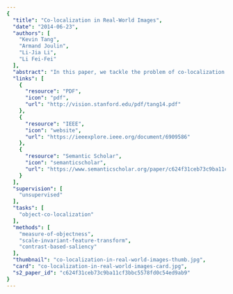 ```yaml
---
{
  "title": "Co-localization in Real-World Images",
  "date": "2014-06-23",
  "authors": [
    "Kevin Tang",
    "Armand Joulin",
    "Li-Jia Li",
    "Li Fei-Fei"
  ],
  "abstract": "In this paper, we tackle the problem of co-localization in real-world images. Co-localization is the problem of simultaneously localizing (with bounding boxes) objects of the same class across a set of distinct images. Although similar problems such as co-segmentation and weakly supervised localization have been previously studied, we focus on being able to perform co-localization in real-world settings, which are typically characterized by large amounts of intra-class variation, inter-class diversity, and annotation noise. To address these issues, we present a joint image-box formulation for solving the co-localization problem, and show how it can be relaxed to a convex quadratic program which can be efficiently solved. We perform an extensive evaluation of our method compared to previous state-of-the-art approaches on the challenging PASCAL VOC 2007 and Object Discovery datasets. In addition, we also present a large-scale study of co-localization on ImageNet, involving ground-truth annotations for 3, 624 classes and approximately 1 million images.",
  "links": [
    {
      "resource": "PDF",
      "icon": "pdf",
      "url": "http://vision.stanford.edu/pdf/tang14.pdf"
    },
    {
      "resource": "IEEE",
      "icon": "website",
      "url": "https://ieeexplore.ieee.org/document/6909586"
    },
    {
      "resource": "Semantic Scholar",
      "icon": "semanticscholar",
      "url": "https://www.semanticscholar.org/paper/c624f31ceb73c9ba11cf3bbc5578fd0c54ed9ab9"
    }
  ],
  "supervision": [
    "unsupervised"
  ],
  "tasks": [
    "object-co-localization"
  ],
  "methods": [
    "measure-of-objectness",
    "scale-invariant-feature-transform",
    "contrast-based-saliency"
  ],
  "thumbnail": "co-localization-in-real-world-images-thumb.jpg",
  "card": "co-localization-in-real-world-images-card.jpg",
  "s2_paper_id": "c624f31ceb73c9ba11cf3bbc5578fd0c54ed9ab9"
}
---
```


